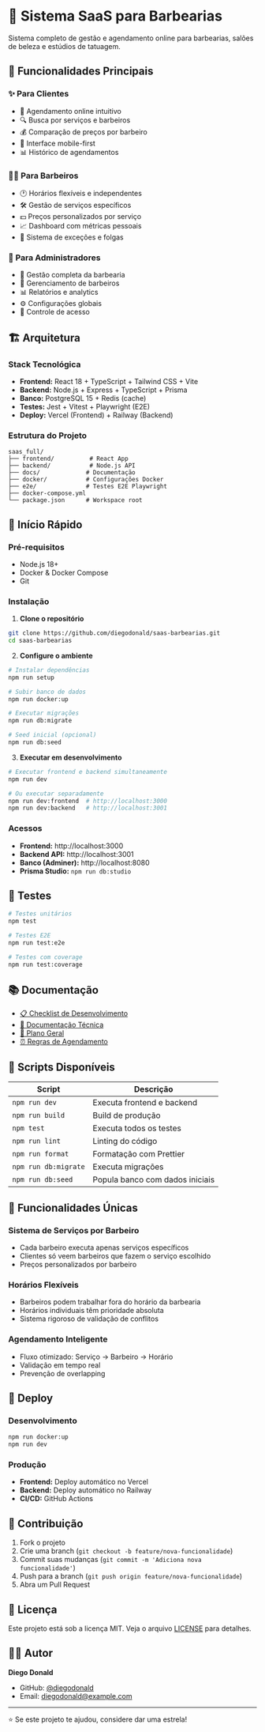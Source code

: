 # 💈 Sistema SaaS para Barbearias

Sistema completo de gestão e agendamento online para barbearias, salões de beleza e estúdios de tatuagem.

## 🚀 Funcionalidades Principais

### ✨ Para Clientes
- 📅 Agendamento online intuitivo
- 🔍 Busca por serviços e barbeiros
- 💰 Comparação de preços por barbeiro
- 📱 Interface mobile-first
- 📊 Histórico de agendamentos

### 👨‍💼 Para Barbeiros
- 🕐 Horários flexíveis e independentes
- 🛠️ Gestão de serviços específicos
- 💵 Preços personalizados por serviço
- 📈 Dashboard com métricas pessoais
- 🚫 Sistema de exceções e folgas

### 🏢 Para Administradores
- 🏪 Gestão completa da barbearia
- 👥 Gerenciamento de barbeiros
- 📊 Relatórios e analytics
- ⚙️ Configurações globais
- 🔐 Controle de acesso

## 🏗️ Arquitetura

### Stack Tecnológica
- **Frontend:** React 18 + TypeScript + Tailwind CSS + Vite
- **Backend:** Node.js + Express + TypeScript + Prisma
- **Banco:** PostgreSQL 15 + Redis (cache)
- **Testes:** Jest + Vitest + Playwright (E2E)
- **Deploy:** Vercel (Frontend) + Railway (Backend)

### Estrutura do Projeto
```
saas_full/
├── frontend/          # React App
├── backend/           # Node.js API
├── docs/             # Documentação
├── docker/           # Configurações Docker
├── e2e/              # Testes E2E Playwright
├── docker-compose.yml
└── package.json      # Workspace root
```

## 🚀 Início Rápido

### Pré-requisitos
- Node.js 18+
- Docker & Docker Compose
- Git

### Instalação

1. **Clone o repositório**
```bash
git clone https://github.com/diegodonald/saas-barbearias.git
cd saas-barbearias
```

2. **Configure o ambiente**
```bash
# Instalar dependências
npm run setup

# Subir banco de dados
npm run docker:up

# Executar migrações
npm run db:migrate

# Seed inicial (opcional)
npm run db:seed
```

3. **Executar em desenvolvimento**
```bash
# Executar frontend e backend simultaneamente
npm run dev

# Ou executar separadamente
npm run dev:frontend  # http://localhost:3000
npm run dev:backend   # http://localhost:3001
```

### Acessos
- **Frontend:** http://localhost:3000
- **Backend API:** http://localhost:3001
- **Banco (Adminer):** http://localhost:8080
- **Prisma Studio:** `npm run db:studio`

## 🧪 Testes

```bash
# Testes unitários
npm test

# Testes E2E
npm run test:e2e

# Testes com coverage
npm run test:coverage
```

## 📚 Documentação

- [📋 Checklist de Desenvolvimento](./checklist_desenvolvimento.md)
- [📖 Documentação Técnica](./docs/documentacao_tecnica.md)
- [📝 Plano Geral](./docs/plano_geral.md)
- [⏰ Regras de Agendamento](./docs/regras_agendamento.md)

## 🔧 Scripts Disponíveis

| Script | Descrição |
|--------|-----------|
| `npm run dev` | Executa frontend e backend |
| `npm run build` | Build de produção |
| `npm test` | Executa todos os testes |
| `npm run lint` | Linting do código |
| `npm run format` | Formatação com Prettier |
| `npm run db:migrate` | Executa migrações |
| `npm run db:seed` | Popula banco com dados iniciais |

## 🌟 Funcionalidades Únicas

### Sistema de Serviços por Barbeiro
- Cada barbeiro executa apenas serviços específicos
- Clientes só veem barbeiros que fazem o serviço escolhido
- Preços personalizados por barbeiro

### Horários Flexíveis
- Barbeiros podem trabalhar fora do horário da barbearia
- Horários individuais têm prioridade absoluta
- Sistema rigoroso de validação de conflitos

### Agendamento Inteligente
- Fluxo otimizado: Serviço → Barbeiro → Horário
- Validação em tempo real
- Prevenção de overlapping

## 🚀 Deploy

### Desenvolvimento
```bash
npm run docker:up
npm run dev
```

### Produção
- **Frontend:** Deploy automático no Vercel
- **Backend:** Deploy automático no Railway
- **CI/CD:** GitHub Actions

## 🤝 Contribuição

1. Fork o projeto
2. Crie uma branch (`git checkout -b feature/nova-funcionalidade`)
3. Commit suas mudanças (`git commit -m 'Adiciona nova funcionalidade'`)
4. Push para a branch (`git push origin feature/nova-funcionalidade`)
5. Abra um Pull Request

## 📄 Licença

Este projeto está sob a licença MIT. Veja o arquivo [LICENSE](LICENSE) para detalhes.

## 👨‍💻 Autor

**Diego Donald**
- GitHub: [@diegodonald](https://github.com/diegodonald)
- Email: diegodonald@example.com

---

⭐ Se este projeto te ajudou, considere dar uma estrela!
